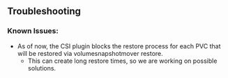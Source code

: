 ## Troubleshooting

### Known Issues:

- As of now, the CSI plugin blocks the restore process for each PVC that will
    be restored via volumesnapshotmover restore. 
    - This can create long restore times, so we are working on possible solutions.
    